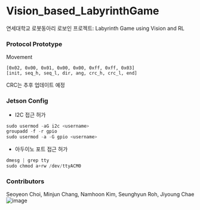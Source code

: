 # Vision_based_LabyrinthGame

연세대학교 로봇동아리 로보인 프로젝트: Labyrinth Game using Vision and RL

### Protocol Prototype

Movement

```shell
[0x02, 0x00, 0x01, 0x00, 0x00, 0xff, 0xff, 0x03]
[init, seq_h, seq_l, dir, ang, crc_h, crc_l, end]
```

CRC는 추후 업데이트 예정

### Jetson Config

- I2C 접근 허가

```python
sudo usermod -aG i2c <username>
groupadd -f -r gpio
sudo usermod -a -G gpio <username>
```

- 아두이노 포트 접근 허가

```python
dmesg | grep tty
sudo chmod a+rw /dev/ttyACM0
```
  
    
### Contributors
Seoyeon Choi, Minjun Chang, Namhoon Kim, Seunghyun Roh, Jiyoung Chae
![image](https://user-images.githubusercontent.com/97090402/222885665-9824e687-1dd2-46f7-aefa-0ac921711ab8.png)
